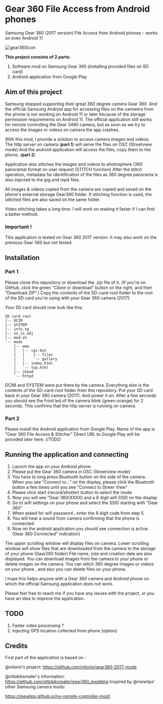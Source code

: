 # Gear 360 File Access from Android phones
Samsung Gear 360 (2017 version) File Access from Android phones - works on even Android 11

![gear360icon](https://user-images.githubusercontent.com/51407106/124274349-d35b3e80-db49-11eb-94de-05a27930ed1d.png)

**This project consists of 2 parts:**
1. Software mod on Samsung Gear 360 (installing provided files on SD card)
2. Android application from Google Play

## Aim of this project

Samsung stopped supporting their great 360 degree camera Gear 360. And the official Samsung Android app for accessing files on the camwera from the phone is not working on Android 11 or later because of the storage permission requirements on Android 11.
The official application still works for remote controlling the Gear 3460 camera, but as soon as we try to access the images or videos on camera the app crashes.

With this mod, I provide a solution to access camera images and videos. The http server on camera (**part 1**) will serve the files on OSC (Streetview mode)
And the android application will access the files, copy them to the phone. (**part 2**)

Application also stitches the images and videos to photosphere (360 panorama) format on user request (STITCH function)
After the stitch operation, metadata for identification of the files as 360 degree panorama is also injected to the jpg and mp4 files.

All images & videos copied from the camera are copied and saved on the phone's external storage Gear360 folder.
If stitching function is used, the stitched files are also saved on the same folder.

Video stitching takes a long time. I will work on making it faster if I can find a better method.

### Important !

This application is tested on Gear 360 2017 version. It may also work on the previous Gear 360 but not tested.

## Installation

### Part 1

Please clone this repository or download the .zip file of it. (If you're on GitHub, click the green "Clone or download" button on the right, and then "Download ZIP".)
Copy the contents of the SD-card-root folder to the root of the SD card you're using with your Gear 360 camera (2017).

Your SD card should now look like this:

    SD card root
    |-- DCIM
    |-- SYSTEM
    |-- info.tg
    |-- nx_cs.adj
    |-- mod.sh
    `-- mods
        |-- www
        |   |-- cgi-bin
        |   |    |-- files
        |   |    `-- gallery
        |   |-- index.html
        |   `-- top.html
        |-- jhead
        `-- httpd
            
    
    
DCIM and SYSTEM were put there by the camera. Everything else is the contents of the SD-card-root folder from this repository.
Put your SD card back in your Gear 360 camera (2017). And power it on.
After a few seconds you should see the front led of the camera blink (green-orange) for 2 seconds.
This confirms that the http server is running on camera.

### Part 2

Please install the Android application from Google Play. Name of the app is "Gear 360 File Access & Stitcher"
Dİrect URL to Google Play will be provided later here:
//TODO

## Running the application and connecting

1. Launch the app on your Android phone
2. Please put the Gear 360 camera in OSC (Streetview mode)
3. You have to long press Bluetooth button on the side of the camera. When you see "Connect to..." on the display, please click the Bluetooth button a few times until you see "Connect to Streer View"
4. Please click start (record/shutter) button to select the mode
5. Now you will see "Gear 360(XXXX) and a 8 digit wifi SSID on the display
6. Go to wifi settings on your phone and select the SSID starting with "Gear 360"
7. When asked for wifi password , enter the 8 digit code from step 5.
8. You will hear a sound from camera confirming that the phone is connected.
9. Now on the android application you should see connection is active. (Gear 360 Connected" indication)

The upper scrolling window will display files on camera. Lower scrolling window will show files that are downloaded from the camera to the storage of your phone (Gear260 folder)
File name, size and creation date are also displayed.
You can download images from the camera to your phone or delete images on the camera. 
You can stitch 360 degree images or videos on your phone , and also you can delete files on your phone.

I hope this helps anyone with a Gear 360 camera and Android phone on which the official Samsung application does not work.

Please feel free to reach me if you have any issues with the project, or you have an idea to improve the application.

## TODO

1. Faster video processing ?
2. Injecting GPS location collected from phone (option)

## Credits

First part of the application is based on :

@vitorio's project:
https://github.com/vitorio/gear360-2017-mods

@ottokiksmaler's information:
https://github.com/ottokiksmaler/gear360_modding
Inspired by @mewlips' other Samsung camera mods:

https://mewlips.github.io/nx-remote-controller-mod/

